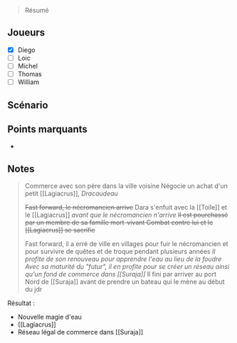 > Résumé

## Joueurs

- [x] Diego
- [ ] Loic
- [ ] Michel
- [ ] Thomas
- [ ] William

## Scénario


## Points marquants

- 

## Notes

> Commerce avec son père dans la ville voisine
> Négocie un achat d'un petit [[Lagiacrus]], *Dracaudeau*
> 
> ~~Fast forward, le nécromancien arrive~~
> Dara s'enfuit avec la [[Toile]] et le [[Lagiacrus]] *avant que le nécromancien n'arrive*
> ~~Il est pourchassé par un membre de sa famille mort-vivant
> Combat contre lui et le [[Lagiacrus]] se sacrifie~~
> 
> Fast forward, il a erré de ville en villages pour fuir le nécromancien et pour survivre de quêtes et de troque pendant plusieurs années
> *Il profite de son renouveau pour apprendre l'eau au lieu de la foudre
> Avec sa maturité du "futur", il en profite pour se créer un réseau ainsi qu'un fond de commerce dans [[Suraja]]*
> Il fini par arriver au port Nord de [[Suraja]] avant de prendre un bateau qui le mène au début du jdr

Résultat :
- Nouvelle magie d'eau
- [[Lagiacrus]]
- Réseau légal de commerce dans [[Suraja]]